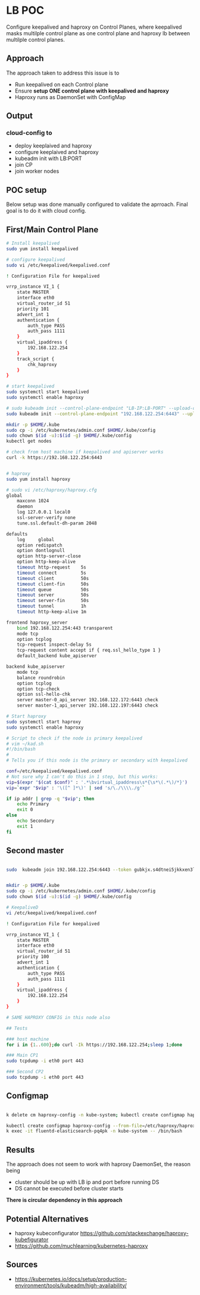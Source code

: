 # LB POC

Configure keepalived and haproxy on Control Planes, where keepalived masks multilple control plane as one control plane and haproxy lb between multilple control planes.

## Approach

The approach taken to address this issue is to

* Run keepalived on each Control plane
* Ensure **setup ONE control plane with keepalived and haproxy**
* Haproxy runs as DaemonSet with ConfigMap

## Output

### cloud-config to

* deploy keeplaived and haproxy
* configure keeplaived and haproxy
* kubeadm init with LB:PORT
* join CP
* join worker nodes

## POC setup

Below setup was done manually configured to validate the aprroach. Final goal is to do it with cloud config.

## First/Main Control Plane

```sh
# Install keepalived
sudo yum install keepalived

# configure keepalived
sudo vi /etc/keepalived/keepalived.conf

! Configuration File for keepalived

vrrp_instance VI_1 {
    state MASTER
    interface eth0
    virtual_router_id 51
    priority 101
    advert_int 1
    authentication {
        auth_type PASS
        auth_pass 1111
    }
    virtual_ipaddress {
        192.168.122.254
    }
    track_script {
        chk_haproxy
    }
}

# start keepalived
sudo systemctl start keepalived
sudo systemctl enable haproxy

# sudo kubeadm init --control-plane-endpoint "LB-IP:LB-PORT" --upload-certs --ignore-preflight-errors=all -v 5
sudo kubeadm init --control-plane-endpoint "192.168.122.254:6443" --upload-certs --ignore-preflight-errors=all -v 5

mkdir -p $HOME/.kube
sudo cp -i /etc/kubernetes/admin.conf $HOME/.kube/config
sudo chown $(id -u):$(id -g) $HOME/.kube/config
kubectl get nodes

# check from host machine if keepalived and apiserver works
curl -k https://192.168.122.254:6443


# haproxy
sudo yum install haproxy

# sudo vi /etc/haproxy/haproxy.cfg
global
    maxconn 1024
    daemon
    log 127.0.0.1 local0
    ssl-server-verify none
    tune.ssl.default-dh-param 2048

defaults
    log     global
    option redispatch
    option dontlognull
    option http-server-close
    option http-keep-alive
    timeout http-request    5s
    timeout connect         5s
    timeout client          50s
    timeout client-fin      50s
    timeout queue           50s
    timeout server          50s
    timeout server-fin      50s
    timeout tunnel          1h
    timeout http-keep-alive 1m

frontend haproxy_server
    bind 192.168.122.254:443 transparent
    mode tcp
    option tcplog
    tcp-request inspect-delay 5s
    tcp-request content accept if { req.ssl_hello_type 1 }
    default_backend kube_apiserver

backend kube_apiserver
    mode tcp
    balance roundrobin
    option tcplog
    option tcp-check
    option ssl-hello-chk
    server master-0_api_server 192.168.122.172:6443 check
    server master-1_api_server 192.168.122.197:6443 check

# Start haproxy
sudo systemctl start haproxy
sudo systemctl enable haproxy

# Script to check if the node is primary keepalived
# vim ~/kad.sh
#!/bin/bash
#
# Tells you if this node is the primary or secondary with keepalived

conf=/etc/keepalived/keepalived.conf
# Not sure why I can't do this in 1 step, but this works:
vip=$(expr "$(cat $conf)" : '.*\bvirtual_ipaddress\s*{\s*\(.*\)/*}')
vip=`expr "$vip" : '\([^ ]*\)' | sed 's/\./\\\\./g'`

if ip addr | grep -q "$vip"; then
    echo Primary
    exit 0
else
    echo Secondary
    exit 1
fi

```

## Second master

```sh

sudo  kubeadm join 192.168.122.254:6443 --token gubkjx.s4dtnei5jkkxen3l     --discovery-token-ca-cert-hash sha256:f1c83a26dcbcbf70c285b193f838268315f96ab53544ecd9739caff355c6c7c5     --control-plane --certificate-key d8ced988bbe9471b14a147d24e1eacbf2db572a3c0234f4a544efef9e058fb39 --ignore-preflight-errors=all


mkdir -p $HOME/.kube
sudo cp -i /etc/kubernetes/admin.conf $HOME/.kube/config
sudo chown $(id -u):$(id -g) $HOME/.kube/config

# KeepaliveD
vi /etc/keepalived/keepalived.conf

! Configuration File for keepalived

vrrp_instance VI_1 {
    state MASTER
    interface eth0
    virtual_router_id 51
    priority 100
    advert_int 1
    authentication {
        auth_type PASS
        auth_pass 1111
    }
    virtual_ipaddress {
        192.168.122.254
    }
}

# SAME HAPROXY CONFIG in this node also

## Tests

### host machine
for i in {1..600};do curl -Ik https://192.168.122.254;sleep 1;done

### Main CP1
sudo tcpdump -i eth0 port 443

### Second CP2
sudo tcpdump -i eth0 port 443

```

## Configmap

```sh

k delete cm haproxy-config -n kube-system; kubectl create configmap haproxy-config --from-file=/etc/haproxy/haproxy.cfg -n kube-system

kubectl create configmap haproxy-config --from-file=/etc/haproxy/haproxy.cfg
k exec -it fluentd-elasticsearch-pq4pk -n kube-system -- /bin/bash

```

## Results

The approach does not seem to work with haproxy DaemonSet, the reason being

* cluster should be up with LB ip and port before running DS
* DS cannot be executed before cluster starts

**There is circular dependency in this approach**

## Potential Alternatives

* haproxy kubeconfigurator <https://github.com/stackexchange/haproxy-kubefigurator>
* <https://github.com/muchlearning/kubernetes-haproxy>

## Sources

* <https://kubernetes.io/docs/setup/production-environment/tools/kubeadm/high-availability/>